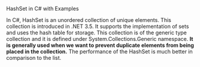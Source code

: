 HashSet in C# with Examples

In C#, HashSet is an unordered collection of unique elements. This collection is introduced in .NET 3.5. 
It supports the implementation of sets and uses the hash table for storage. 
This collection is of the generic type collection and it is defined under System.Collections.Generic namespace. 
**It is generally used when we want to prevent duplicate elements from being placed in the collection.**
The performance of the HashSet is much better in comparison to the list.

